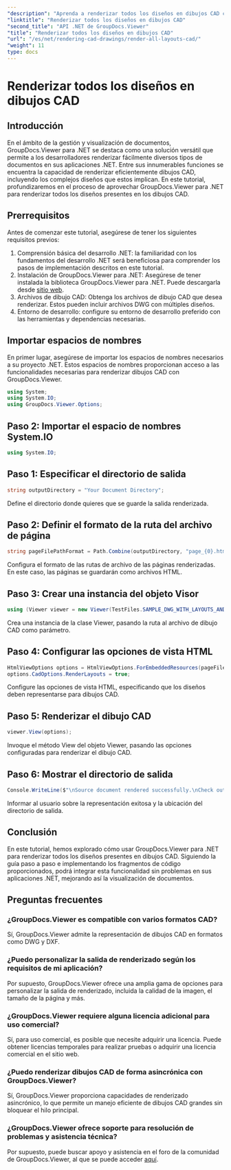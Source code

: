 ```yaml
---
"description": "Aprenda a renderizar todos los diseños en dibujos CAD con GroupDocs.Viewer para .NET. Siga nuestro completo tutorial para una integración perfecta."
"linktitle": "Renderizar todos los diseños en dibujos CAD"
"second_title": "API .NET de GroupDocs.Viewer"
"title": "Renderizar todos los diseños en dibujos CAD"
"url": "/es/net/rendering-cad-drawings/render-all-layouts-cad/"
"weight": 11
type: docs
---
```

# Renderizar todos los diseños en dibujos CAD

## Introducción
En el ámbito de la gestión y visualización de documentos, GroupDocs.Viewer para .NET se destaca como una solución versátil que permite a los desarrolladores renderizar fácilmente diversos tipos de documentos en sus aplicaciones .NET. Entre sus innumerables funciones se encuentra la capacidad de renderizar eficientemente dibujos CAD, incluyendo los complejos diseños que estos implican. En este tutorial, profundizaremos en el proceso de aprovechar GroupDocs.Viewer para .NET para renderizar todos los diseños presentes en los dibujos CAD. 
## Prerrequisitos
Antes de comenzar este tutorial, asegúrese de tener los siguientes requisitos previos:
1. Comprensión básica del desarrollo .NET: la familiaridad con los fundamentos del desarrollo .NET será beneficiosa para comprender los pasos de implementación descritos en este tutorial.
2. Instalación de GroupDocs.Viewer para .NET: Asegúrese de tener instalada la biblioteca GroupDocs.Viewer para .NET. Puede descargarla desde [sitio web](https://releases.groupdocs.com/viewer/net/).
3. Archivos de dibujo CAD: Obtenga los archivos de dibujo CAD que desea renderizar. Estos pueden incluir archivos DWG con múltiples diseños.
4. Entorno de desarrollo: configure su entorno de desarrollo preferido con las herramientas y dependencias necesarias.

## Importar espacios de nombres
En primer lugar, asegúrese de importar los espacios de nombres necesarios a su proyecto .NET. Estos espacios de nombres proporcionan acceso a las funcionalidades necesarias para renderizar dibujos CAD con GroupDocs.Viewer.

```csharp
using System;
using System.IO;
using GroupDocs.Viewer.Options;
```
## Paso 2: Importar el espacio de nombres System.IO
```csharp
using System.IO;
```
## Paso 1: Especificar el directorio de salida
```csharp
string outputDirectory = "Your Document Directory";
```
Define el directorio donde quieres que se guarde la salida renderizada.
## Paso 2: Definir el formato de la ruta del archivo de página
```csharp
string pageFilePathFormat = Path.Combine(outputDirectory, "page_{0}.html");
```
Configura el formato de las rutas de archivo de las páginas renderizadas. En este caso, las páginas se guardarán como archivos HTML.
## Paso 3: Crear una instancia del objeto Visor
```csharp
using (Viewer viewer = new Viewer(TestFiles.SAMPLE_DWG_WITH_LAYOUTS_AND_LAYERS))
```
Crea una instancia de la clase Viewer, pasando la ruta al archivo de dibujo CAD como parámetro.
## Paso 4: Configurar las opciones de vista HTML
```csharp
HtmlViewOptions options = HtmlViewOptions.ForEmbeddedResources(pageFilePathFormat);
options.CadOptions.RenderLayouts = true;
```
Configure las opciones de vista HTML, especificando que los diseños deben representarse para dibujos CAD.
## Paso 5: Renderizar el dibujo CAD
```csharp
viewer.View(options);
```
Invoque el método View del objeto Viewer, pasando las opciones configuradas para renderizar el dibujo CAD.
## Paso 6: Mostrar el directorio de salida
```csharp
Console.WriteLine($"\nSource document rendered successfully.\nCheck output in {outputDirectory}.");
```
Informar al usuario sobre la representación exitosa y la ubicación del directorio de salida.

## Conclusión
En este tutorial, hemos explorado cómo usar GroupDocs.Viewer para .NET para renderizar todos los diseños presentes en dibujos CAD. Siguiendo la guía paso a paso e implementando los fragmentos de código proporcionados, podrá integrar esta funcionalidad sin problemas en sus aplicaciones .NET, mejorando así la visualización de documentos.
## Preguntas frecuentes
### ¿GroupDocs.Viewer es compatible con varios formatos CAD?
Sí, GroupDocs.Viewer admite la representación de dibujos CAD en formatos como DWG y DXF.
### ¿Puedo personalizar la salida de renderizado según los requisitos de mi aplicación?
Por supuesto, GroupDocs.Viewer ofrece una amplia gama de opciones para personalizar la salida de renderizado, incluida la calidad de la imagen, el tamaño de la página y más.
### ¿GroupDocs.Viewer requiere alguna licencia adicional para uso comercial?
Sí, para uso comercial, es posible que necesite adquirir una licencia. Puede obtener licencias temporales para realizar pruebas o adquirir una licencia comercial en el sitio web.
### ¿Puedo renderizar dibujos CAD de forma asincrónica con GroupDocs.Viewer?
Sí, GroupDocs.Viewer proporciona capacidades de renderizado asincrónico, lo que permite un manejo eficiente de dibujos CAD grandes sin bloquear el hilo principal.
### ¿GroupDocs.Viewer ofrece soporte para resolución de problemas y asistencia técnica?
Por supuesto, puede buscar apoyo y asistencia en el foro de la comunidad de GroupDocs.Viewer, al que se puede acceder [aquí](https://forum.groupdocs.com/c/viewer/9).